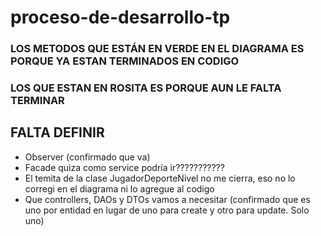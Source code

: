 # proceso-de-desarrollo-tp

### LOS METODOS QUE ESTÁN EN VERDE EN EL DIAGRAMA ES PORQUE YA ESTAN TERMINADOS EN CODIGO
### LOS QUE ESTAN EN ROSITA ES PORQUE AUN LE FALTA TERMINAR

## FALTA DEFINIR
- Observer (confirmado que va)
- Facade quiza como service podría ir???????????
- El temita de la clase JugadorDeporteNivel no me cierra, eso no lo corregi en el diagrama ni lo agregue al codigo
- Que controllers, DAOs y DTOs vamos a necesitar (confirmado que es uno por entidad en lugar de uno para create y otro para update. Solo uno)
